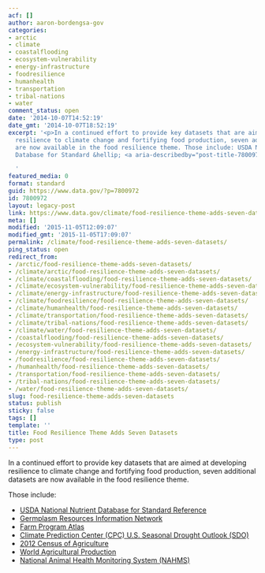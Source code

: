 ```yaml
---
acf: []
author: aaron-bordengsa-gov
categories:
- arctic
- climate
- coastalflooding
- ecosystem-vulnerability
- energy-infrastructure
- foodresilience
- humanhealth
- transportation
- tribal-nations
- water
comment_status: open
date: '2014-10-07T14:52:19'
date_gmt: '2014-10-07T18:52:19'
excerpt: '<p>In a continued effort to provide key datasets that are aimed at developing
  resilience to climate change and fortifying food production, seven additional datasets
  are now available in the food resilience theme. Those include: USDA National Nutrient
  Database for Standard &hellip; <a aria-describedby="post-title-7800972" href="https://www.data.gov/climate/food-resilience-theme-adds-seven-datasets/">Continued</a></p>

  '
featured_media: 0
format: standard
guid: https://www.data.gov/?p=7800972
id: 7800972
layout: legacy-post
link: https://www.data.gov/climate/food-resilience-theme-adds-seven-datasets/
meta: []
modified: '2015-11-05T12:09:07'
modified_gmt: '2015-11-05T17:09:07'
permalink: /climate/food-resilience-theme-adds-seven-datasets/
ping_status: open
redirect_from:
- /arctic/food-resilience-theme-adds-seven-datasets/
- /climate/arctic/food-resilience-theme-adds-seven-datasets/
- /climate/coastalflooding/food-resilience-theme-adds-seven-datasets/
- /climate/ecosystem-vulnerability/food-resilience-theme-adds-seven-datasets/
- /climate/energy-infrastructure/food-resilience-theme-adds-seven-datasets/
- /climate/foodresilience/food-resilience-theme-adds-seven-datasets/
- /climate/humanhealth/food-resilience-theme-adds-seven-datasets/
- /climate/transportation/food-resilience-theme-adds-seven-datasets/
- /climate/tribal-nations/food-resilience-theme-adds-seven-datasets/
- /climate/water/food-resilience-theme-adds-seven-datasets/
- /coastalflooding/food-resilience-theme-adds-seven-datasets/
- /ecosystem-vulnerability/food-resilience-theme-adds-seven-datasets/
- /energy-infrastructure/food-resilience-theme-adds-seven-datasets/
- /foodresilience/food-resilience-theme-adds-seven-datasets/
- /humanhealth/food-resilience-theme-adds-seven-datasets/
- /transportation/food-resilience-theme-adds-seven-datasets/
- /tribal-nations/food-resilience-theme-adds-seven-datasets/
- /water/food-resilience-theme-adds-seven-datasets/
slug: food-resilience-theme-adds-seven-datasets
status: publish
sticky: false
tags: []
template: ''
title: Food Resilience Theme Adds Seven Datasets
type: post
---
```

In a continued effort to provide key datasets that are aimed at developing resilience to climate change and fortifying food production, seven additional datasets are now available in the food resilience theme.


Those include:


* [USDA National Nutrient Database for Standard Reference](http://catalog.data.gov/dataset/usda-national-nutrient-database-for-standard-reference)
* [Germplasm Resources Information Network](http://catalog.data.gov/dataset/germplasm-resources-information-network-grin)
* [Farm Program Atlas](http://catalog.data.gov/dataset/farm-program-atlas)
* [Climate Prediction Center (CPC) U.S. Seasonal Drought Outlook (SDO)](http://catalog.data.gov/dataset/climate-prediction-center-cpcu-s-seasonal-drought-outlook-sdo)
* [2012 Census of Agriculture](http://catalog.data.gov/dataset/2012-census-of-agriculture)
* [World Agricultural Production](http://catalog.data.gov/dataset/world-agricultural-production)
* [National Animal Health Monitoring System (NAHMS)](http://catalog.data.gov/dataset/national-animal-health-monitoring-system)


